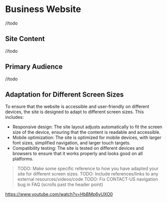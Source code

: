 # Business Website

//todo

## Site Content

//todo

## Primary Audience

//todo

## Adaptation for Different Screen Sizes

To ensure that the website is accessible and user-friendly on different devices, the site is designed to adapt to different screen sizes. This includes:

- Responsive design: The site layout adjusts automatically to fit the screen size of the device, ensuring that the content is readable and accessible.
- Mobile optimization: The site is optimized for mobile devices, with larger font sizes, simplified navigation, and larger touch targets.
- Compatibility testing: The site is tested on different devices and browsers to ensure that it works properly and looks good on all platforms.

> TODO: Make some specific reference to how you have adapted your site for different screen sizes.
> TODO: Include references/links to any external resources/videos/code
> TODO: Fix CONTACT-US navigation bug in FAQ (scrolls past the header point) 

https://www.youtube.com/watch?v=HbBMp6yUXO0